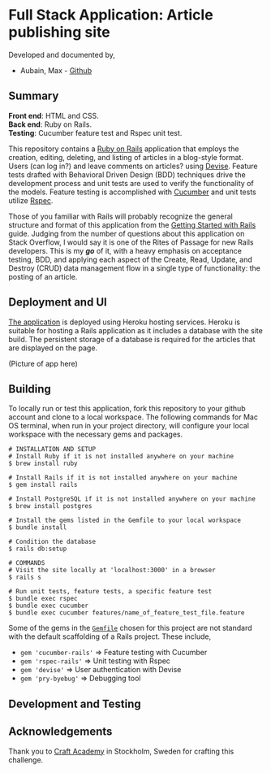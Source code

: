 # Full Stack Application: Article publishing site 
Developed and documented by,
* Aubain, Max - [Github](https://github.com/CA-ma)

## Summary
**Front end**: HTML and CSS.<br>
**Back end**: Ruby on Rails.<br>
**Testing**: Cucumber feature test and Rspec unit test.

This repository contains a [Ruby on Rails](https://rubyonrails.org/) application that employs the creation, editing, deleting, and listing of articles in a blog-style format.  Users (can log in?) and leave comments on articles? using [Devise](https://github.com/plataformatec/devise). Feature tests drafted with Behavioral Driven Design (BDD) techniques drive the development process and unit tests are used to verify the functionality of the models.  Feature testing is accomplished with [Cucumber](https://cucumber.io/) and unit tests utilize [Rspec](https://rspec.info/).

Those of you familiar with Rails will probably recognize the general structure and format of this application from the [Getting Started with Rails](https://guides.rubyonrails.org/getting_started.html) guide.  Judging from the number of questions about this application on Stack Overflow, I would say it is one of the Rites of Passage for new Rails developers.  This is my **_go_** of it, with a heavy emphasis on acceptance testing, BDD, and applying each aspect of the Create, Read, Update, and Destroy (CRUD) data management flow in a single type of functionality: the posting of an article.

## Deployment and UI
[The application](https://rails-articles-demo.herokuapp.com/) is deployed using Heroku hosting services.  Heroku is suitable for hosting a Rails application as it includes a database with the site build.  The persistent storage of a database is required for the articles that are displayed on the page.

(Picture of app here)

## Building
To locally run or test this application, fork this repository to your github account and clone to a local workspace.  The following commands for Mac OS terminal, when run in your project directory, will configure your local workspace with the necessary gems and packages.

```
# INSTALLATION AND SETUP
# Install Ruby if it is not installed anywhere on your machine
$ brew install ruby

# Install Rails if it is not installed anywhere on your machine
$ gem install rails

# Install PostgreSQL if it is not installed anywhere on your machine
$ brew install postgres

# Install the gems listed in the Gemfile to your local workspace
$ bundle install

# Condition the database
$ rails db:setup

# COMMANDS
# Visit the site locally at 'localhost:3000' in a browser
$ rails s

# Run unit tests, feature tests, a specific feature test
$ bundle exec rspec
$ bundle exec cucumber
$ bundle exec cucumber features/name_of_feature_test_file.feature
```

Some of the gems in the [`Gemfile`](/Gemfile) chosen for this project are not standard with the default scaffolding of a Rails project.  These include,
* `gem 'cucumber-rails'`  =>  Feature testing with Cucumber
* `gem 'rspec-rails'`  =>  Unit testing with Rspec
* `gem 'devise'`  =>  User authentication with Devise
* `gem 'pry-byebug'`  =>  Debugging tool

## Development and Testing



## Acknowledgements
Thank you to [Craft Academy](https://craftacademy.se/) in Stockholm, Sweden for crafting this challenge.



